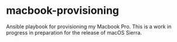 # macbook-provisioning
Ansible playbook for provisioning my Macbook Pro. This is a work in progress in
preparation for the release of macOS Sierra.
